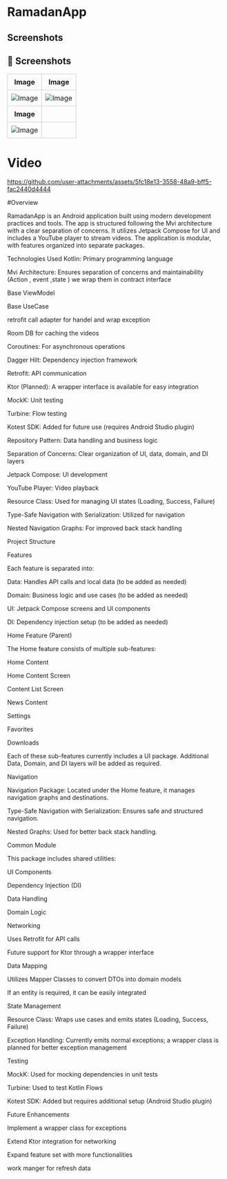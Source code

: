 # RamadanApp
## Screenshots

## 📸 Screenshots  

<table style="width: 100%; border-collapse: collapse;"><tbody><tr><th style="width: 50%; text-align: center; border: 1px solid #ccc; padding: 8px;">Image</th><th style="width: 50%; text-align: center; border: 1px solid #ccc; padding: 8px;">Image</th></tr><tr><td style="width: 50%; text-align: center; border: 1px solid #ccc; padding: 8px;"><img style="max-width: 100%; height: auto;" alt="Image" src="https://github.com/user-attachments/assets/56e5fb7d-90fb-40d0-acce-6c56331e771c"></td><td style="width: 50%; text-align: center; border: 1px solid #ccc; padding: 8px;"><img style="max-width: 100%; height: auto;" alt="Image" src="https://github.com/user-attachments/assets/39ede69f-9ee2-4319-ac2c-066c3a226607"></td></tr><tr><th style="width: 50%; text-align: center; border: 1px solid #ccc; padding: 8px;">Image</th><th style="width: 50%; text-align: center; border: 1px solid #ccc; padding: 8px;"></th></tr><tr><td style="width: 50%; text-align: center; border: 1px solid #ccc; padding: 8px;"><img style="max-width: 100%; height: auto;" alt="Image" src="https://github.com/user-attachments/assets/71ebbbd1-fec3-48bc-97f8-3ef61ca963b3"></td><td style="width: 50%; text-align: center; border: 1px solid #ccc; padding: 8px;"></td></tr></tbody></table>

# Video
https://github.com/user-attachments/assets/5fc18e13-3558-48a9-bff5-fac2440d4444



#Overview

RamadanApp is an Android application built using modern development practices and tools. The app is structured following the Mvi architecture with a clear separation of concerns. It utilizes Jetpack Compose for UI and includes a YouTube player to stream videos. The application is modular, with features organized into separate packages.

Technologies Used
Kotlin: Primary programming language

Mvi Architecture: Ensures separation of concerns and maintainability (Action , event ,state ) we wrap them in contract interface  

Base ViewModel

Base UseCase

retrofit call adapter for handel and wrap exception 

Room DB for caching the videos 

Coroutines: For asynchronous operations

Dagger Hilt: Dependency injection framework

Retrofit: API communication

Ktor (Planned): A wrapper interface is available for easy integration

MockK: Unit testing

Turbine: Flow testing

Kotest SDK: Added for future use (requires Android Studio plugin)

Repository Pattern: Data handling and business logic

Separation of Concerns: Clear organization of UI, data, domain, and DI layers

Jetpack Compose: UI development

YouTube Player: Video playback

Resource Class: Used for managing UI states (Loading, Success, Failure)

Type-Safe Navigation with Serialization: Utilized for navigation

Nested Navigation Graphs: For improved back stack handling

Project Structure

Features

Each feature is separated into:

Data: Handles API calls and local data (to be added as needed)

Domain: Business logic and use cases (to be added as needed)

UI: Jetpack Compose screens and UI components

DI: Dependency injection setup (to be added as needed)

Home Feature (Parent)

The Home feature consists of multiple sub-features:

Home Content

Home Content Screen

Content List Screen

News Content

Settings

Favorites

Downloads

Each of these sub-features currently includes a UI package. Additional Data, Domain, and DI layers will be added as required.

Navigation

Navigation Package: Located under the Home feature, it manages navigation graphs and destinations.

Type-Safe Navigation with Serialization: Ensures safe and structured navigation.

Nested Graphs: Used for better back stack handling.

Common Module

This package includes shared utilities:

UI Components

Dependency Injection (DI)

Data Handling

Domain Logic

Networking

Uses Retrofit for API calls

Future support for Ktor through a wrapper interface

Data Mapping

Utilizes Mapper Classes to convert DTOs into domain models

If an entity is required, it can be easily integrated

State Management

Resource Class: Wraps use cases and emits states (Loading, Success, Failure)

Exception Handling: Currently emits normal exceptions; a wrapper class is planned for better exception management

Testing

MockK: Used for mocking dependencies in unit tests

Turbine: Used to test Kotlin Flows

Kotest SDK: Added but requires additional setup (Android Studio plugin)

Future Enhancements

Implement a wrapper class for exceptions

Extend Ktor integration for networking

Expand feature set with more functionalities

work manger for refresh data 
